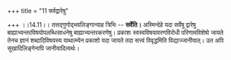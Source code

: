 +++
title = "11 सर्वद्वारेषु"

+++
।।14.11।। तत्तद्गुणोद्भवलिङ्गान्याह त्रिभिः -- **सर्वेति।** अस्मिन्देहे
यदा सर्वेषु द्वारेषु बाह्याभ्यन्तरविषयोपलब्धिसाधनेषु
बाह्याभ्यन्तरकरणेषु। प्रकाशः स्वस्वविषयावरणविरोधी परिणामविशेषो जायते
तेनच ज्ञानं शब्दादिविषयस्य याथात्म्येन प्रकाशो यदा जायते तदा सत्त्वं
विवृद्धमिति विद्याज्जानीयात्। उत अपि सुखादिलिङ्गेनापि जानीयादित्यर्थः।
